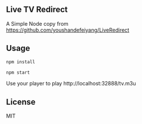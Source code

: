 Live TV Redirect
----------------------------------

A Simple Node copy from
https://github.com/youshandefeiyang/LiveRedirect

## Usage

```bash
npm install
```

```bash
npm start
```

Use your player to play
http://localhost:32888/tv.m3u

## License

MIT